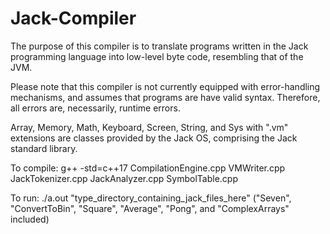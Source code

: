 # Jack-Compiler

The purpose of this compiler is to translate programs written in the Jack programming language
into low-level byte code, resembling that of the JVM.

Please note that this compiler is not currently equipped with error-handling mechanisms,
and assumes that programs are have valid syntax. Therefore, all errors are, necessarily, runtime errors.

Array, Memory, Math, Keyboard, Screen, String, and Sys with ".vm" extensions are classes
provided by the Jack OS, comprising the Jack standard library.
 
To compile:
g++ -std=c++17 CompilationEngine.cpp VMWriter.cpp JackTokenizer.cpp JackAnalyzer.cpp SymbolTable.cpp

To run:
./a.out "type_directory_containing_jack_files_here" ("Seven", "ConvertToBin", "Square", "Average", "Pong", and "ComplexArrays" included)
